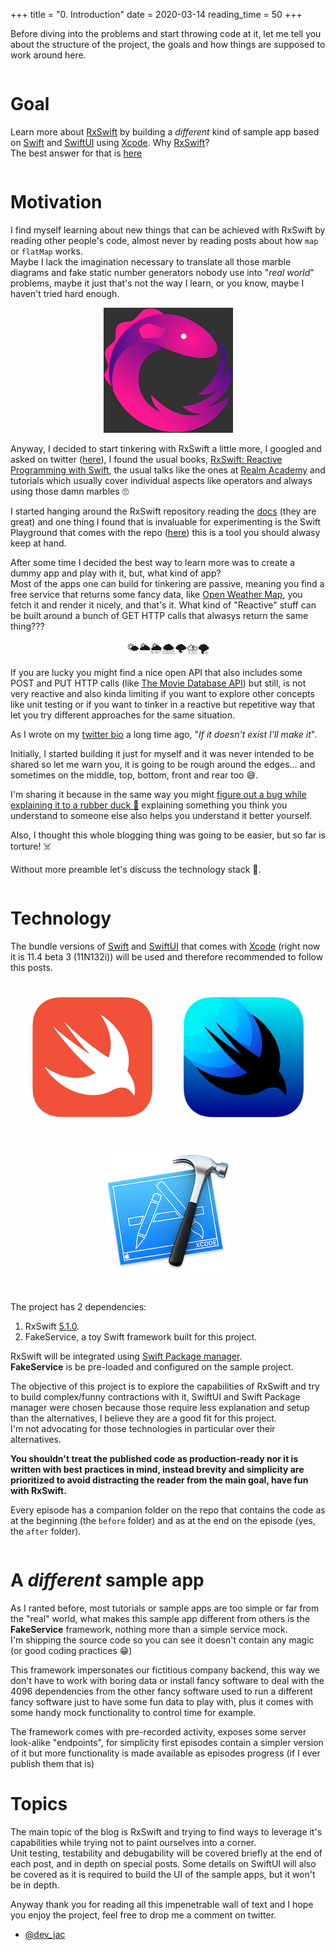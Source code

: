 +++
title = "0. Introduction"
date = 2020-03-14
reading_time = 50
+++

Before diving into the problems and start throwing code at it, let me tell you about the structure of the project, the goals and how things are supposed to work around here.
<!-- more -->
||
|-|
# Goal
Learn more about [RxSwift](https://github.com/ReactiveX/RxSwift) by building a _different_ kind of sample app based on [Swift](https://developer.apple.com/swift/) and [SwiftUI](https://developer.apple.com/xcode/swiftui/) using [Xcode](https://developer.apple.com/xcode/).
Why [RxSwift](https://github.com/ReactiveX/RxSwift)?  
The best answer for that is [here](https://github.com/ReactiveX/RxSwift/blob/master/Documentation/Why.md)

||
|-|
# Motivation
I find myself learning about new things that can be achieved with RxSwift by reading other people's code, almost never by reading posts about how `map` or `flatMap` works.  
Maybe I lack the imagination necessary to translate all those marble diagrams and fake static number generators nobody use into "_real world_" problems, maybe it just that's not the way I learn, or you know, maybe I haven't tried hard enough.

<div align="center"><img src="../../rxswift_logo.png" alt="RxSwift Logo"></div>

Anyway, I decided to start tinkering with RxSwift a little more, I googled and asked on twitter ([here](https://twitter.com/dev_jac/status/1230657972470075392)), I found the usual books, [RxSwift: Reactive Programming with Swift](https://store.raywenderlich.com/products/rxswift), the usual talks like the ones at [Realm Academy](https://academy.realm.io/posts/learning-path-rxswift-from-start-to-finish/) and tutorials which usually cover individual aspects like operators and always using those damn marbles 🙄  

I started hanging around the RxSwift repository reading the [docs](https://github.com/ReactiveX/RxSwift/tree/master/Documentation) (they are great) and one thing I found that is invaluable for experimenting is the Swift Playground that comes with the repo ([here](https://github.com/ReactiveX/RxSwift/blob/master/Documentation/Playgrounds.md)) this is a tool you should alwasy keep at hand.

After some time I decided the best way to learn more was to create a dummy app and play with it, but, what kind of app?  
Most of the apps one can build for tinkering are passive, meaning you find a free service that returns some fancy data, like [Open Weather Map](https://openweathermap.org/api), you fetch it and render it nicely, and that's it. What kind of "Reactive" stuff can be built around a bunch of GET HTTP calls that alwasys return the same thing???  
<div align="center"><big>🌤🌥🌦🌨🌩⛈🌪</big></div>

If you are lucky you might find a nice open API that also includes some POST and PUT HTTP calls (like [The Movie Database API](https://developers.themoviedb.org/3/account/mark-as-favorite)) but still, is not very reactive and also kinda limiting if you want to explore other concepts like unit testing or if you want to tinker in a reactive but repetitive way that let you try different approaches for the same situation.

As I wrote on my [twitter bio](https://twitter.com/dev_jac) a long time ago, "_If it doesn't exist I'll make it_".

Initially, I started building it just for myself and it was never intended to be shared so let me warn you, it is going to be rough around the edges… and sometimes on the middle, top, bottom, front and rear too 😅.

I'm sharing it because in the same way you might [figure out a bug while explaining it to a rubber duck 🦆](https://en.wikipedia.org/wiki/Rubber_duck_debugging) explaining something you think you understand to someone else also helps you understand it better yourself.

Also, I thought this whole blogging thing was going to be easier, but so far is torture! ☠️

Without more preamble let's discuss the technology stack 🥞.

||
|-|
# Technology

The bundle versions of [Swift](https://developer.apple.com/swift/) and [SwiftUI](https://developer.apple.com/xcode/swiftui/) that comes with [Xcode](https://developer.apple.com/xcode/) (right now it is 11.4 beta 3 (11N132i)) will be used and therefore recommended to follow this posts.

<div align="center"><img src="../../swift_logo.png" alt="Swift Logo" style="margin:25px"><img src="../../swiftui_logo.png" alt="SwiftUI Logo" style="margin:25px"><img src="../../000_xcode_icon.png" alt="RxSwift Logo" style="margin:25px"></div>

The project has 2 dependencies:
1. RxSwift [5.1.0](https://github.com/ReactiveX/RxSwift).
2. FakeService, a toy Swift framework built for this project.

RxSwift will be integrated using [Swift Package manager](https://swift.org/package-manager/).  
**FakeService** is be pre-loaded and configured on the sample project.

The objective of this project is to explore the capabilities of RxSwift and try to build complex/funny contractions with it, SwiftUI and Swift Package manager were chosen because those require less explanation and setup than the alternatives, I believe they are a good fit for this project.  
I'm not advocating for those technologies in particular over their alternatives.


**You shouldn't treat the published code as production-ready nor it is written with best practices in mind, instead brevity and simplicity are prioritized to avoid distracting the reader from the main goal, have fun with RxSwift.**

Every episode has a companion folder on the repo that contains the code as at the beginning (the `before` folder) and as at the end on the episode (yes, the `after` folder).

||
|-|
# A _different_ sample app 
As I ranted before, most tutorials or sample apps are too simple or far from the "real" world, what makes this sample app different from others is the **FakeService** framework, nothing more than a simple service mock.  
I'm shipping the source code so you can see it doesn't contain any magic (or good coding practices 😁)

This framework impersonates our fictitious company backend, this way we don't have to work with boring data or install fancy software to deal with the 4096 dependencies from the other fancy software used to run a different fancy software just to have some fun data to play with, plus it comes with some handy mock functionality to control time for example.

The framework comes with pre-recorded activity, exposes some server look-alike "endpoints", for simplicity first episodes contain a simpler version of it but more functionality is made available as episodes progress (if I ever publish them that is)

# Topics
The main topic of the blog is RxSwift and trying to find ways to leverage it's capabilities while trying not to paint ourselves into a corner.  
Unit testing, testability and debugability will be covered briefly at the end of each post, and in depth on special posts.
Some details on SwiftUI will also be covered as it is required to build the UI of the sample apps, but it won't be in depth.

Anyway thank you for reading all this impenetrable wall of text and I hope you enjoy the project, feel free to drop me a comment on twitter.

- [@dev_jac](https://twitter.com/dev_jac)